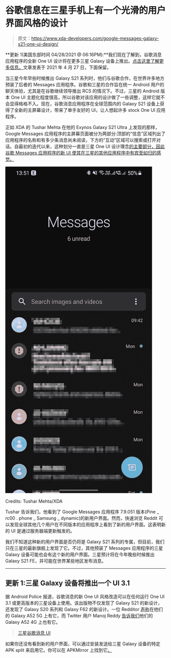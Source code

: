 # 谷歌信息在三星手机上有一个光滑的用户界面风格的设计

> 原文：<https://www.xda-developers.com/google-messages-galaxy-s21-one-ui-design/>

**更新 1(美国东部时间 04/28/2021 @ 06:16PM):**我们现在了解到，谷歌消息应用程序的全新 One UI 设计将在更多三星 Galaxy 设备上推出。[点击这里了解更多信息。](#update1)文章发表于 2021 年 4 月 27 日，下面保留。

当三星今年早些时候推出 Galaxy S21 系列时，他们与谷歌合作，在世界许多地方预装了后者的 Messages 应用程序。谷歌和三星的合作旨在统一 Android 用户的聊天体验，尤其是在谷歌继续领导推出 RCS 的情况下。不过，三星的 Android 版本 One UI 主题化程度很高，所以谷歌对该应用的设计做了一些调整，这样它就不会显得格格不入。现在，谷歌消息应用程序在全球范围内的 Galaxy S21 设备上获得了全新的主屏幕设计，带来了单手友好的 UI，让人想起许多 stock One UI 应用程序。

正如 XDA 的 Tushar Mehta 在他的 Exynos Galaxy S21 Ultra 上发现的那样，Google Messages 应用程序的主屏幕页面被分为两部分:顶部的“信息”区域列出了应用程序的名称和有多少条消息尚未阅读，下方的“互动”区域可以搜索或打开对话。自最初的迭代以来，这种划分一直是三星 One UI 设计理念[的主要部分，因此谷歌 Messages 应用程序的新 UI 使其在三星的其他应用程序中有宾至如归的感觉。](https://www.xda-developers.com/samsung-one-ui-review-android-pie-galaxy-s9-galaxy-note-9/)

 <picture>![Google Messages new design for Galaxy S21 devices](img/6a26dd6ca0d71d162132e97189270f5b.png)</picture> 

Credits: Tushar Mehta/XDA

Tushar 告诉我们，他看到了 Google Messages 应用程序 7.9.051 版本(Pine _ rc00 . phone _ Samsung _ dynamic)的新用户界面。然而，快速浏览 Reddit 可以发现全球其他几个用户在不同版本的应用程序上看到了新的用户界面。这表明新的 UI 是通过服务器端更新触发的。

我们不知道这种新的用户界面是否仍将是 Galaxy S21 系列的专属，但目前，我们只在三星的最新旗舰上发现了它。不过，其他预装了 Messages 应用程序的三星 Galaxy 设备可能也会有这个新的用户界面。三星预计将在今年晚些时候推出 Galaxy S21 FE，并可能在世界某些地区发布消息。

* * *

## 更新 1:三星 Galaxy 设备将推出一个 UI 3.1

据 Android Police 报道，谷歌消息的新 One UI 风格改造可以在任何运行 One UI 3.1 或更高版本的三星设备上使用。该出版物不仅发现了 Galaxy S21 的新设计，还发现了 Galaxy S20 系列和 Galaxy F62 的新设计。一位 Redditor [声称](https://www.reddit.com/r/Android/comments/mzsznw/google_messages_on_the_galaxy_s21_is_getting_a/gw2kdmk/)在他们的 Galaxy A52 5G 上有它，而 Twitter 用户 Manoj Reddy [告诉我们](https://twitter.com/IManoj_reddy/status/1387285251009904648)他们的 Galaxy A52 4G 上也有它。

> [三星谷歌消息 UI](//imgur.com/a/qmDKMxM)

如果你还没有看到新的用户界面，可以通过安装发送给三星 Galaxy 设备的特定 APK split 来启用它。你可以在 APKMirror 上找到它[。](https://www.apkmirror.com/apk/google-inc/messenger-google-inc/messenger-google-inc-7-9-051-release/messages-7-9-051-pine_rc00-phone_samsung_dynamic-android-apk-download/)
